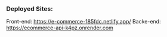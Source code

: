 ### Deployed Sites:

Front-end: https://e-commerce-185fdc.netlify.app/ Backe-end: https://ecommerce-api-k4pz.onrender.com
